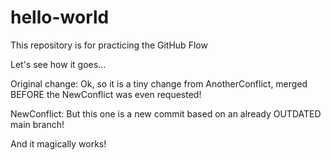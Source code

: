 # hello-world
This repository is for practicing the GitHub Flow

Let's see how it goes...

Original change:
Ok, so it is a tiny change from AnotherConflict, merged BEFORE the NewConflict was even requested!

NewConflict:
But this one is a new commit based on an already OUTDATED main branch!

And it magically works!